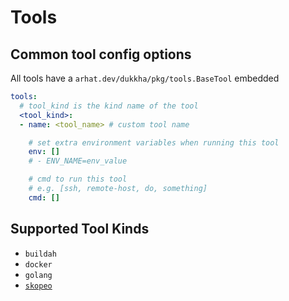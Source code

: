 # Tools

## Common tool config options

All tools have a `arhat.dev/dukkha/pkg/tools.BaseTool` embedded

```yaml
tools:
  # tool_kind is the kind name of the tool
  <tool_kind>:
  - name: <tool_name> # custom tool name

    # set extra environment variables when running this tool
    env: []
    # - ENV_NAME=env_value

    # cmd to run this tool
    # e.g. [ssh, remote-host, do, something]
    cmd: []
```

## Supported Tool Kinds

- `buildah`
- `docker`
- `golang`
- [`skopeo`](./skopeo.md)
